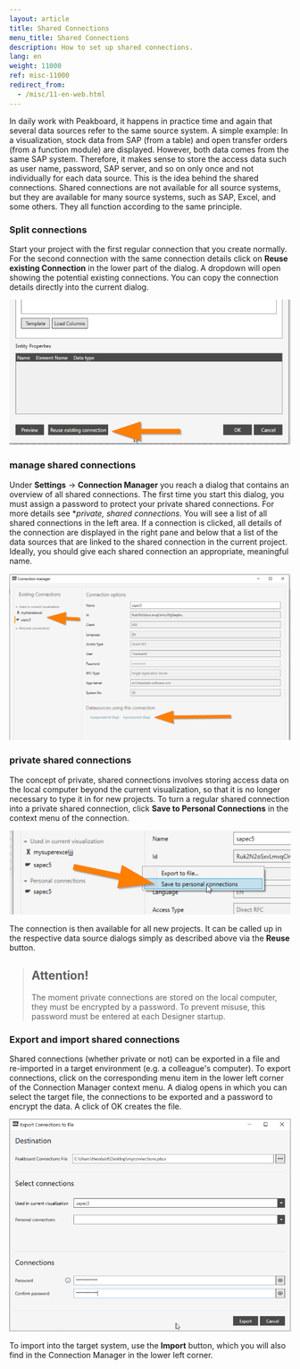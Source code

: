 ```yaml
---
layout: article
title: Shared Connections
menu_title: Shared Connections
description: How to set up shared connections.
lang: en
weight: 11000
ref: misc-11000
redirect_from:
  - /misc/11-en-web.html
---
```


In daily work with Peakboard, it happens in practice time and again that several data sources refer to the same source system. 
A simple example: In a visualization, stock data from SAP (from a table) and open transfer orders (from a function module) are displayed. 
However, both data comes from the same SAP system. 
Therefore, it makes sense to store the access data such as user name, password, SAP server, and so on only once and not individually for each data source. 
This is the idea behind the shared connections. 
Shared connections are not available for all source systems, but they are available for many source systems, such as SAP, Excel, and some others. 
They all function according to the same principle.

### Split connections

Start your project with the first regular connection that you create normally. 
For the second connection with the same connection details click on **Reuse existing Connection** in the lower part of the dialog. 
A dropdown will open showing the potential existing connections. 
You can copy the connection details directly into the current dialog.

![shared-connection-01](/assets/images/misc/shared-connection/shared-connection-01.png)

### manage shared connections

Under **Settings** -> **Connection Manager** you reach a dialog that contains an overview of all shared connections. 
The first time you start this dialog, you must assign a password to protect your private shared connections. For more details see **private, shared connections*.
You will see a list of all shared connections in the left area. 
If a connection is clicked, all details of the connection are displayed in the right pane and below that a list of the data sources that are linked to the shared connection in the current project. 
Ideally, you should give each shared connection an appropriate, meaningful name.
  
![shared-connection-02](/assets/images/misc/shared-connection/shared-connection-02.png)

### private shared connections

The concept of private, shared connections involves storing access data on the local computer beyond the current visualization, so that it is no longer necessary to type it in for new projects. 
To turn a regular shared connection into a private shared connection, click **Save to Personal Connections** in the context menu of the connection. 

![shared-connection-03](/assets/images/misc/shared-connection/shared-connection-03.png)

The connection is then available for all new projects. 
It can be called up in the respective data source dialogs simply as described above via the **Reuse** button. 

> ## Attention! 
>
>The moment private connections are stored on the local computer, they must be encrypted by a password. To prevent misuse, this password must be entered at each Designer startup. 

### Export and import shared connections

Shared connections (whether private or not) can be exported in a file and re-imported in a target environment (e.g. a colleague's computer). 
To export connections, click on the corresponding menu item in the lower left corner of the Connection Manager context menu. 
A dialog opens in which you can select the target file, the connections to be exported and a password to encrypt the data. 
A click of OK creates the file.

![shared-connection-04](/assets/images/misc/shared-connection/shared-connection-04.png)

To import into the target system, use the **Import** button, which you will also find in the Connection Manager in the lower left corner.
